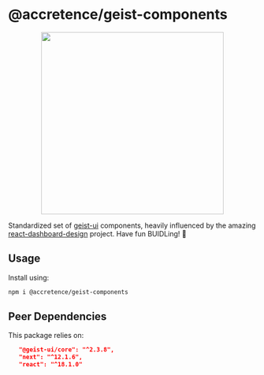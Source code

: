 # @accretence/geist-components

<p align="center" height="370">
<img align="center" height="370" src="https://user-images.githubusercontent.com/45223699/172702669-0e9d1b41-cadc-45c8-8fbc-b4d9a782ec3a.jpg">
</p>

Standardized set of [geist-ui](https://github.com/geist-org/geist-ui) components, heavily influenced by the amazing [react-dashboard-design](https://github.com/ofekashery/react-dashboard-design) project. Have fun BUIDLing! 🤙

## Usage

Install using:

```bash
npm i @accretence/geist-components
```

## Peer Dependencies

This package relies on:

```json
   "@geist-ui/core": "^2.3.8",
   "next": "^12.1.6",
   "react": "^18.1.0"
```
